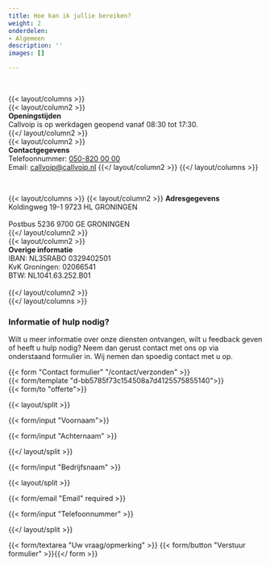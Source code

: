 ```yaml
---
title: Hoe kan ik jullie bereiken?
weight: 2
onderdelen:
- Algemeen
description: ''
images: []

---
```

<br>

{{< layout/columns >}}  
{{< layout/column2 >}}  
**Openingstijden** <br> Callvoip is op werkdagen geopend vanaf 08:30 tot 17:30.  
{{</ layout/column2 >}}  
{{< layout/column2 >}}  
**Contactgegevens** <br> Telefoonnummer: [050-820 00 00](tel:+31508200000) <br> Email: [callvoip@callvoip.nl](https://www.callvoiptelefonie.nl/contact/contactgegevens/) {{</ layout/column2 >}} {{</ layout/columns >}}

<br>

{{< layout/columns >}} {{< layout/column2 >}} **Adresgegevens** <br> Koldingweg 19-1 9723 HL GRONINGEN  
<br> Postbus 5236 9700 GE GRONINGEN  
{{</ layout/column2 >}}  
{{< layout/column2 >}}  
**Overige informatie**  
IBAN: NL35RABO 0329402501 <br> KvK Groningen: 02066541 <br> BTW: NL1041.63.252.B01 <br>  
{{</ layout/column2 >}}  
{{</ layout/columns >}}<br>

### Informatie of hulp nodig?

Wilt u meer informatie over onze diensten ontvangen, wilt u feedback geven of heeft u hulp nodig? Neem dan gerust contact met ons op via onderstaand formulier in. Wij nemen dan spoedig contact met u op.

{{< form "Contact formulier" "/contact/verzonden" >}}  
{{< form/template "d-bb5785f73c154508a7d4125575855140">}}  
{{< form/to "offerte">}}

{{< layout/split >}}

{{< form/input "Voornaam">}}

{{< form/input "Achternaam" >}}

{{</ layout/split >}}

{{< form/input "Bedrijfsnaam" >}}

{{< layout/split >}}

{{< form/email "Email" required >}}

{{< form/input "Telefoonnummer" >}}

{{</ layout/split >}}

{{< form/textarea "Uw vraag/opmerking" >}} {{< form/button "Verstuur formulier" >}}{{</ form >}}